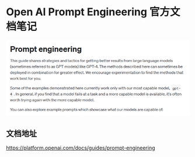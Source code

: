 # Open AI Prompt Engineering 官方文档笔记

![Alt text](image.png)

## 文档地址

<https://platform.openai.com/docs/guides/prompt-engineering>


